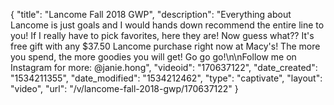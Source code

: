 {
    "title": "Lancome Fall 2018 GWP",
    "description": "Everything about Lancome is just goals and I would hands down recommend the entire line to you! If I really have to pick favorites, here they are! Now guess what?? It's free gift with any $37.50 Lancome purchase right now at Macy's! The more you spend, the more goodies you will get! Go go go!\n\nFollow me on Instagram for more: @janie.hong",
    "videoid": "170637122",
    "date_created": "1534211355",
    "date_modified": "1534212462",
    "type": "captivate",
    "layout": "video",
    "url": "\/v\/lancome-fall-2018-gwp\/170637122"
}